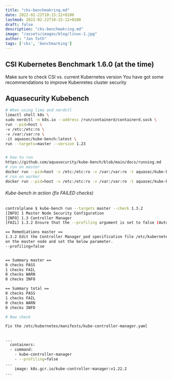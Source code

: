 ```yaml
---
title: "cks-benchmakring.md"
date: 2022-02-22T10:15:12+0100
lastmod: 2022-02-22T10:15:12+0100
draft: false
description: "cks-benchmakring.md"
image: "/assets/images/blog/linux-1.jpg"
author: "Jan Toth"
tags: ['cks', 'benchmarking']
---
```


## CSI Kubernetes Benchmark 1.6.0 (at the time)

Make sure to check CSI vs. current Kubernetes version
You have got some recommendations to improve Kubenretes cluster security

## Aquasecurity Kubebench


```bash
# When using lima and nerdctl
limactl shell k8s \
sudo nerdctl -n k8s.io --address /run/containerd/containerd.sock \
run --pid=host \
-v /etc:/etc:ro \
-v /var:/var:ro \
-it aquasec/kube-bench:latest \
run --targets=master --version 1.23


# how to run
https://github.com/aquasecurity/kube-bench/blob/main/docs/running.md
# run on master
docker run --pid=host -v /etc:/etc:ro -v /var:/var:ro -t aquasec/kube-bench:latest run --targets=master --version 1.22
# run on worker
docker run --pid=host -v /etc:/etc:ro -v /var:/var:ro -t aquasec/kube-bench:latest run --targets=node --version 1.22
```


###### Kube-bench in action (fix FAILED checks)


```bash
controlplane $ kube-bench run --targets master --check 1.3.2
[INFO] 1 Master Node Security Configuration
[INFO] 1.3 Controller Manager
[FAIL] 1.3.2 Ensure that the --profiling argument is set to false (Automated)

== Remediations master ==
1.3.2 Edit the Controller Manager pod specification file /etc/kubernetes/manifests/kube-controller-manager.yaml
on the master node and set the below parameter.
--profiling=false


== Summary master ==
0 checks PASS
1 checks FAIL
0 checks WARN
0 checks INFO

== Summary total ==
0 checks PASS
1 checks FAIL
0 checks WARN
0 checks INFO

# Now check

Fix the /etc/kubernetes/manifests/kube-controller-manager.yaml


...
  containers:
  - command:
    - kube-controller-manager
    - --profiling=false
...
    image: k8s.gcr.io/kube-controller-manager:v1.22.2
...
```
